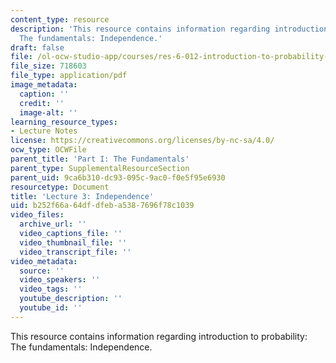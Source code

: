 ```yaml
---
content_type: resource
description: 'This resource contains information regarding introduction to probability:
  The fundamentals: Independence.'
draft: false
file: /ol-ocw-studio-app/courses/res-6-012-introduction-to-probability-spring-2018/b252f66a64dfdfeba5387696f78c1039_MITRES_6_012S18_L03AS.pdf
file_size: 718603
file_type: application/pdf
image_metadata:
  caption: ''
  credit: ''
  image-alt: ''
learning_resource_types:
- Lecture Notes
license: https://creativecommons.org/licenses/by-nc-sa/4.0/
ocw_type: OCWFile
parent_title: 'Part I: The Fundamentals'
parent_type: SupplementalResourceSection
parent_uid: 9ca6b310-dc93-095c-9ac0-f0e5f95e6930
resourcetype: Document
title: 'Lecture 3: Independence'
uid: b252f66a-64df-dfeb-a538-7696f78c1039
video_files:
  archive_url: ''
  video_captions_file: ''
  video_thumbnail_file: ''
  video_transcript_file: ''
video_metadata:
  source: ''
  video_speakers: ''
  video_tags: ''
  youtube_description: ''
  youtube_id: ''
---
```

This resource contains information regarding introduction to probability: The fundamentals: Independence.